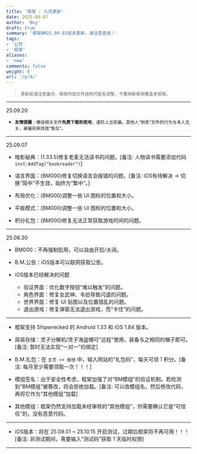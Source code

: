 ```yaml
---
title: '框架 - 九月更新'
date: 2025-09-07
author: 'Bny'
draft: true
summary: '框架BM25.09.01版本更新，请注意查收！'
tags:
- '公告'
- '框架'
aliases:
- 'new'
comments: false
weight: 0
url: '/p/4/'
---
```


<!-- > 框架 BM25.09.01 版本相关 -->
<!--  -->
> <small>更新前请注意备份，框架内部文件结构可能有调整，不要用新框架覆盖老框架。</small>  

---

25.09.20

- <small> **友情提醒**：模组相关文件**免费下载和使用**，谨防上当受骗。其他人“倒卖”文件的行为与本人无关，被骗别来找我“售后”。</small>  

---

25.09.07

- 暗影秘典：(1.33.5)修复老麦无法读书的问题。[备注: 人物读书需要添加代码 `inst:AddTag("bookreader")`]  

- 语言界面：(BM000)修复切换语言会报错的问题。[备注: iOS有待解决 → 切换“简中”不生效，始终为“繁中”。]  

- 布局优化：(BM000)调整一些 UI 图标的位置和大小。  

- 平板模式：(BM000)调整一些 UI 图标的位置和大小。  

- 积分礼包：(BM000)修复无法正常获取游戏时间的问题。  

---


25.08.30

- BM000：不再强制启用，可以自由开启/关闭。

- B.M.公告：iOS版本可以联网获取公告。

- iOS版本已经解决的问题
  - 验证界面：优化数字按钮“难以触发”的问题。
  - 角色界面：修复女武神、韦伯导致闪退的问题。
  - 世界界面：修复 UI 贴图以及位置错乱的问题。
  - 退出游戏：修复弹窗无法退出游戏，而“卡住”的问题。


---

- 框架支持 Shipwrecked 的 Android 1.33 和 iOS 1.84 版本。  

- 简易存储：灵子分解机/灵子海盗帽可“远程”使用，装备与之相同的帽子即可。[备注: 暂时无法实现“一对一”的绑定]  

- B.M.礼包：在 `主页 >> 秘技` 中，输入网站的“礼包码”，每天可领 1 积分。[备注: 每月至少需要领取一次！！！]  

- 模组签名：出于安全性考虑，框架加强了对“BM模组”的验证机制。若检测到“BM模组”被篡改，将会拒绝加载。[备注: 可以改模组名，然后修改代码，再将它作为“其他模组”加载]  

- 其他模组：框架仍然支持加载未经审核的“其他模组”，你需要确认它是“可信任”的，没有恶意代码。  

---

- iOS版本：将在 25.09.01 ~ 25.10.15 开启测试，过期后框架将不再可用！！！[备注: 非测试期间，需要输入“测试码”获取 1 天临时权限]

---













